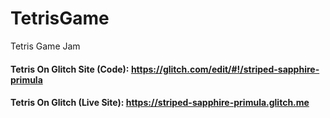 # TetrisGame
Tetris Game Jam

#### Tetris On Glitch Site (Code): https://glitch.com/edit/#!/striped-sapphire-primula

#### Tetris On Glitch (Live Site): https://striped-sapphire-primula.glitch.me
